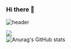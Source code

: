 ### Hi there 👋

![header](https://capsule-render.vercel.app/api?type=wave&color=auto&height=300&section=header&text=Richardo&fontSize=90)

<a href="https://www.instagram.com/jeon._jj00/" target="_blank"><img src="https://img.shields.io/badge/jeon._jj00-E4405F?style=flat-square&logo=instagram&logoColor=white"/></a><br>
![Anurag's GitHub stats](https://github-readme-stats.vercel.app/api?username=Richardo-0526&show_icons=true&theme=radical)


<!--
**Richardo-0526/Richardo-0526** is a ✨ _special_ ✨ repository because its `README.md` (this file) appears on your GitHub profile.

Here are some ideas to get you started:

- 🔭 I’m currently working on ...
- 🌱 I’m currently learning ...
- 👯 I’m looking to collaborate on ...
- 🤔 I’m looking for help with ...
- 💬 Ask me about ...
- 📫 How to reach me: ...
- 😄 Pronouns: ...
- ⚡ Fun fact: ...
-->
